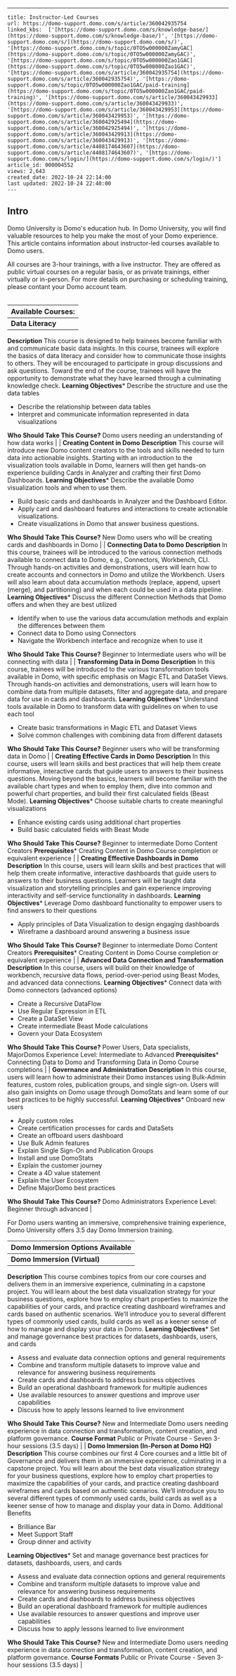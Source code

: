 ---
    title: Instructor-Led Courses
    url: https://domo-support.domo.com/s/article/360042935754
    linked_kbs:  ['[https://domo-support.domo.com/s/knowledge-base/](https://domo-support.domo.com/s/knowledge-base/)', '[https://domo-support.domo.com/s/](https://domo-support.domo.com/s/)', '[https://domo-support.domo.com/s/topic/0TO5w000000ZamyGAC](https://domo-support.domo.com/s/topic/0TO5w000000ZamyGAC)', '[https://domo-support.domo.com/s/topic/0TO5w000000Zao1GAC](https://domo-support.domo.com/s/topic/0TO5w000000Zao1GAC)', '[https://domo-support.domo.com/s/article/360042935754](https://domo-support.domo.com/s/article/360042935754)', '[https://domo-support.domo.com/s/topic/0TO5w000000Zao1GAC/paid-training](https://domo-support.domo.com/s/topic/0TO5w000000Zao1GAC/paid-training)', '[https://domo-support.domo.com/s/article/360043429933](https://domo-support.domo.com/s/article/360043429933)', '[https://domo-support.domo.com/s/article/360043429953](https://domo-support.domo.com/s/article/360043429953)', '[https://domo-support.domo.com/s/article/360042925494](https://domo-support.domo.com/s/article/360042925494)', '[https://domo-support.domo.com/s/article/360043429913](https://domo-support.domo.com/s/article/360043429913)', '[https://domo-support.domo.com/s/article/4408174643607](https://domo-support.domo.com/s/article/4408174643607)', '[https://domo-support.domo.com/s/login/](https://domo-support.domo.com/s/login/)']
    article_id: 000004552
    views: 2,643
    created_date: 2022-10-24 22:14:00
    last updated: 2022-10-24 22:40:00
    ---



Intro
-----


Domo University is Domo's education hub. In Domo University, you will find valuable resources to help you make the most of your Domo experience. This article contains information about instructor-led courses available to Domo users.   
  
All courses are 3-hour trainings, with a live instructor. They are offered as public virtual courses on a regular basis, or as private trainings, either virtually or in-person. For more details on purchasing or scheduling training, please contant your Domo account team.  
 




| Available Courses: |
| --- |
| **Data Literacy**
**Description** This course is designed to help trainees become familiar with and communicate basic data insights. In this course, trainees will explore the basics of data literacy and consider how to communicate those insights to others. They will be encouraged to participate in group discussions and ask questions. Toward the end of the course, trainees will have the opportunity to demonstrate what they have learned through a culminating knowledge check.  **Learning Objectives*** Describe the structure and use the data tables
* Describe the relationship between data tables
* Interpret and communicate information represented in data visualizations

**Who Should Take This Course?** Domo users needing an understanding of how data works |
| **Creating Content in Domo**
**Description** This course will introduce new Domo content creators to the tools and skills needed to turn data into actionable insights. Starting with an introduction to the visualization tools available in Domo, learners will then get hands-on experience building Cards in Analyzer and crafting their first Domo Dashboards.  **Learning Objectives*** Describe the available Domo visualization tools and when to use them.
* Build basic cards and dashboards in Analyzer and the Dashboard Editor.
* Apply card and dashboard features and interactions to create actionable visualizations.
* Create visualizations in Domo that answer business questions.

**Who Should Take This Course?** New Domo users who will be creating cards and dashboards in Domo |
| **Connecting Data to Domo**
**Description** In this course, trainees will be introduced to the various connection methods available to connect data to Domo, e.g., Connectors, Workbench, CLI. Through hands-on activities and demonstrations, users will learn how to create accounts and connectors in Domo and utilize the Workbench. Users will also learn about data accumulation methods (replace, append, upsert (merge), and partitioning) and when each could be used in a data pipeline.  **Learning Objectives*** Discuss the different Connection Methods that Domo offers and when they are best utilized
* Identify when to use the various data accumulation methods and explain the differences between them
* Connect data to Domo using Connectors
* Navigate the Workbench interface and recognize when to use it

**Who Should Take This Course?** Beginner to Intermediate users who will be connecting with data |
| **Transforming Data in Domo**
**Description** In this course, trainees will be introduced to the various transformation tools available in Domo, with specific emphasis on Magic ETL and DataSet Views. Through hands-on activities and demonstrations, users will learn how to combine data from multiple datasets, filter and aggregate data, and prepare data for use in cards and dashboards.  **Learning Objectives*** Understand tools available in Domo to transform data with guidelines on when to use each tool
* Create basic transformations in Magic ETL and Dataset Views
* Solve common challenges with combining data from different datasets

**Who Should Take This Course?** Beginner users who will be transforming data in Domo |
| **Creating Effective Cards in Domo**
**Description** In this course, users will learn skills and best practices that will help them create informative, interactive cards that guide users to answers to their business questions. Moving beyond the basics, learners will become familiar with the available chart types and when to employ them, dive into common and powerful chart properties, and build their first calculated fields (Beast Mode).  **Learning Objectives*** Choose suitable charts to create meaningful visualizations
* Enhance existing cards using additional chart properties
* Build basic calculated fields with Beast Mode

**Who Should Take This Course?** Beginner to intermediate Domo Content Creators  **Prerequisites*** Creating Content in Domo Course completion or equivalent experience
 |
| **Creating Effective Dashboards in Domo**
**Description** In this course, users will learn skills and best practices that will help them create informative, interactive dashboards that guide users to answers to their business questions. Learners will be taught data visualization and storytelling principles and gain experience improving interactivity and self-service functionality in dashboards.  **Learning Objectives*** Leverage Domo dashboard functionality to empower users to find answers to their questions
* Apply principles of Data Visualization to design engaging dashboards
* Wireframe a dashboard around answering a business issue

**Who Should Take This Course?** Beginner to intermediate Domo Content Creators  **Prerequisites*** Creating Content in Domo Course completion or equivalent experience
 |
| **Advanced Data Connection and Transformation**
**Description** In this course, users will build on their knowledge of workbench, recursive data flows, period-over-period using Beast Modes, and advanced data connections.  **Learning Objectives*** Connect data with Domo connectors (advanced options)
* Create a Recursive DataFlow
* Use Regular Expression in ETL
* Create a DataSet View
* Create intermediate Beast Mode calculations
* Govern your Data Ecosystem

**Who Should Take This Course?** Power Users, Data specialists, MajorDomos Experience Level: Intermediate to Advanced  **Prerequisites*** Connecting Data to Domo and Transforming Data in Domo Course completions
 |
| **Governance and Administration**
**Description** In this course, users will learn how to administrate their Domo instances using Bulk-Admin features, custom roles, publication groups, and single sign-on. Users will also gain insights on Domo usage through DomoStats and learn some of our best practices to be highly successful.  **Learning Objectives*** Onboard new users
* Apply custom roles
* Create certification processes for cards and DataSets
* Create an offboard users dashboard
* Use Bulk Admin features
* Explain Single Sign-On and Publication Groups
* Install and use DomoStats
* Explain the customer journey
* Create a 4D value statement
* Explain the User Ecosystem
* Define MajorDomo best practices

**Who Should Take This Course?** Domo Administrators Experience Level: Beginner through advanced |


  
  
For Domo users wanting an immersive, comprehensive training experience, Domo University offers 3.5 day Domo Immersion training.  




| Domo Immersion Options Available |
| --- |
| **Domo Immersion (Virtual)**
**Description** This course combines topics from our core courses and delivers them in an immersive experience, culminating in a capstone project. You will learn about the best data visualization strategy for your business questions, explore how to employ chart properties to maximize the capabilities of your cards, and practice creating dashboard wireframes and cards based on authentic scenarios. We’ll introduce you to several different types of commonly used cards, build cards as well as a keener sense of how to manage and display your data in Domo.  **Learning Objectives*** Set and manage governance best practices for datasets, dashboards, users, and cards
* Assess and evaluate data connection options and general requirements
* Combine and transform multiple datasets to improve value and relevance for answering business requirements
* Create cards and dashboards to address business objectives
* Build an operational dashboard framework for multiple audiences
* Use available resources to answer questions and improve user capabilities
* Discuss how to apply lessons learned to live environment

**Who Should Take This Course?** New and Intermediate Domo users needing experience in data connection and transformation, content creation, and platform governance.  **Course Format** Public or Private Course - Seven 3-hour sessions (3.5 days) |
| **Domo Immersion (In-Person at Domo HQ)**
**Description** This course combines our first 4 Core courses and a little bit of Governance and delivers them in an immersive experience, culminating in a capstone project. You will learn about the best data visualization strategy for your business questions, explore how to employ chart properties to maximize the capabilities of your cards, and practice creating dashboard wireframes and cards based on authentic scenarios. We’ll introduce you to several different types of commonly used cards, build cards as well as a keener sense of how to manage and display your data in Domo.  Additional Benefits
 * Brilliance Bar
* Meet Support Staff
* Group dinner and activity

**Learning Objectives*** Set and manage governance best practices for datasets, dashboards, users, and cards
* Assess and evaluate data connection options and general requirements
* Combine and transform multiple datasets to improve value and relevance for answering business requirements
* Create cards and dashboards to address business objectives
* Build an operational dashboard framework for multiple audiences
* Use available resources to answer questions and improve user capabilities
* Discuss how to apply lessons learned to live environment

**Who Should Take This Course?** New and Intermediate Domo users needing experience in data connection and transformation, content creation, and platform governance.  **Course Formats** Public or Private Course - Seven 3-hour sessions (3.5 days) |

